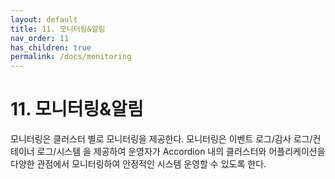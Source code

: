 ```yaml
---
layout: default
title: 11. 모니터링&알림
nav_order: 11
has_children: true
permalink: /docs/monitoring
---
```


# 11. 모니터링&알림
모니터링은 클러스터 별로 모니터링을 제공한다. 모니터링은 이벤트 로그/감사 로그/컨테이너 로그/시스템 을 제공하여 운영자가 Accordion 내의 클러스터와 어플리케이션을 다양한 관점에서 모니터링하여 안정적인 시스템 운영할 수 있도록 한다.